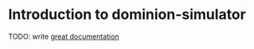 # Introduction to dominion-simulator

TODO: write [great documentation](http://jacobian.org/writing/what-to-write/)
